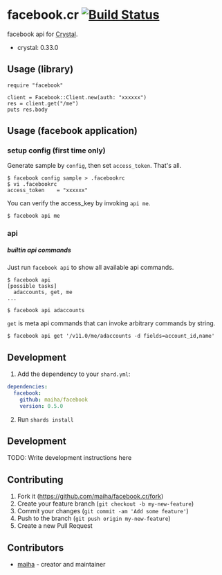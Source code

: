 # facebook.cr [![Build Status](https://travis-ci.org/maiha/facebook.cr.svg?branch=master)](https://travis-ci.org/maiha/facebook.cr)

facebook api for [Crystal](http://crystal-lang.org/).

- crystal: 0.33.0

## Usage (library)

```crystal
require "facebook"

client = Facebook::Client.new(auth: "xxxxxx")
res = client.get("/me")
puts res.body
```

## Usage (facebook application)

### setup config (first time only)

Generate sample by `config`, then set `access_token`. That's all.

```console
$ facebook config sample > .facebookrc
$ vi .facebookrc
access_token    = "xxxxxx"
```

You can verify the access_key by invoking `api me`.

```console
$ facebook api me
```

### api

##### builtin api commands

Just run `facebook api` to show all available api commands.

```console
$ facebook api
[possible tasks]
  adaccounts, get, me
...

$ facebook api adaccounts
```

`get` is meta api commands that can invoke arbitrary commands by string.

```console
$ facebook api get '/v11.0/me/adaccounts -d fields=account_id,name'
```

## Development

1. Add the dependency to your `shard.yml`:

```yaml
dependencies:
  facebook:
    github: maiha/facebook
    version: 0.5.0
```

2. Run `shards install`

## Development

TODO: Write development instructions here

## Contributing

1. Fork it (<https://github.com/maiha/facebook.cr/fork>)
2. Create your feature branch (`git checkout -b my-new-feature`)
3. Commit your changes (`git commit -am 'Add some feature'`)
4. Push to the branch (`git push origin my-new-feature`)
5. Create a new Pull Request

## Contributors

- [maiha](https://github.com/maiha) - creator and maintainer
